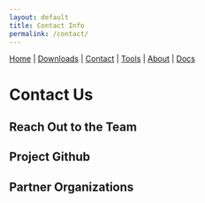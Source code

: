 ```yaml
---
layout: default
title: Contact Info
permalink: /contact/
---
```

<nav>
  <a href="{{ '/' | relative_url }}">Home</a> |
  <a href="{{ '/downloads/' | relative_url }}">Downloads</a> |
  <a href="{{ '/contact/' | relative_url }}">Contact</a> |
  <a href="{{ '/tools/' | relative_url }}">Tools</a> |
  <a href="{{ '/about/' | relative_url }}">About</a> |
  <a href="{{ '/docs/' | relative_url }}">Docs</a>
</nav>

# Contact Us


## Reach Out to the Team


## Project Github


## Partner Organizations
